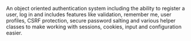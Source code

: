 An object oriented authentication system including the ability to register a user, log in and includes features like validation, remember me, user profiles, CSRF protection, secure password salting and various helper classes to make working with sessions, cookies, input and configuration easier.